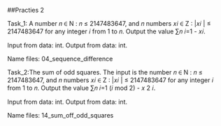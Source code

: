 ##Practies 2

Task_1: A number 𝑛 ∈ N : 𝑛 ≤ 2147483647, and 𝑛 numbers 𝑥𝑖 ∈ Z : |𝑥𝑖 | ≤ 2147483647 for
any integer 𝑖 from 1 to 𝑛. Output the value ∑︁𝑛 𝑖=1 - 𝑥𝑖.

Input from data: int.
Output from data: int.

Name files: 04_sequence_difference

Task_2:The sum of odd squares. The input is the number
𝑛 ∈ N : 𝑛 ≤ 2147483647, and 𝑛 numbers 𝑥𝑖 ∈ Z : |𝑥𝑖
| ≤ 2147483647 for
any integer 𝑖 from 1 to 𝑛. Output the value ∑︁𝑛
𝑖=1 (𝑖 mod 2) - 𝑥 2 𝑖.

Input from data: int.
Output from data: int.

Name files: 14_sum_off_odd_squares
